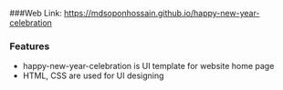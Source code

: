 ###Web Link: https://mdsoponhossain.github.io/happy-new-year-celebration


### Features
- happy-new-year-celebration is UI template for website home page
- HTML, CSS are used for UI designing
